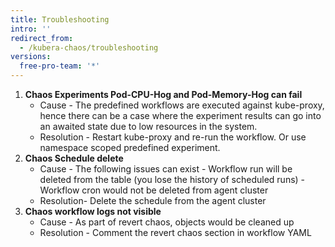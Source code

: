 ```yaml
---
title: Troubleshooting
intro: ''
redirect_from:
  - /kubera-chaos/troubleshooting
versions:
  free-pro-team: '*'
---
```


<ol>
<li> <b>Chaos Experiments Pod-CPU-Hog and Pod-Memory-Hog can fail </b>
  <ul> <li>Cause - The predefined workflows are executed against kube-proxy, hence there can be a case where the experiment results can go into an awaited state due to low resources in the system. </li>
  <li>Resolution - Restart kube-proxy and re-run the workflow. Or use namespace scoped predefined experiment.</li></ul></li>

<li> <b>Chaos Schedule delete </b>
  <ul><li>Cause - The following issues can exist
    - Workflow run will be deleted from the table (you lose the history of scheduled runs)
    - Workflow cron would not be deleted from agent cluster</li>
  <li>Resolution- Delete the schedule from the agent cluster</li> </ul></li>

<li> <b>Chaos workflow logs not visible</b>
   <ul><li>Cause - As part of revert chaos, objects would be cleaned up</li>
   <li> Resolution - Comment the revert chaos section in workflow YAML</li></ul></li>
   </ol>

